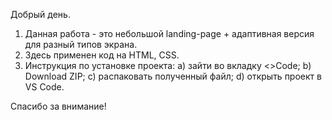 Добрый день.
1) Данная работа - это небольшой landing-page + адаптивная версия для разный типов экрана. 
2) Здесь применен код на HTML, CSS.
3) Инструкция по установке проекта:
   a) зайти во вкладку <>Code; b) Download ZIP; c) распаковать полученный файл; d) открыть проект в VS Code.

Спасибо за внимание!




